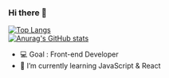 ###  Hi there 👋

[![Top Langs](https://github-readme-stats.vercel.app/api/top-langs/?username=anjin91&layout=compact&exclude_repo=dolce_beauty)](https://github.com/anjin91/github-readme-stats)
\
[![Anurag's GitHub stats](https://github-readme-stats.vercel.app/api?username=anjin91&hide=stars,contribs&show_icons=true)](https://github.com/anjin91/github-readme-stats)


- 💻 Goal : Front-end Developer
- 🌱 I’m currently learning JavaScript & React


<!--
**anjin91/anjin91** is a ✨ _special_ ✨ repository because its `README.md` (this file) appears on your GitHub profile.
- 🔭 I’m currently working on ...
- 🌱 I’m currently learning ...
- 👯 I’m looking to collaborate on ...
- 🤔 I’m looking for help with ...
- 💬 Ask me about ...
- 📫 How to reach me: ...
- 😄 Pronouns: ...
- ⚡ Fun fact: ...
-->

